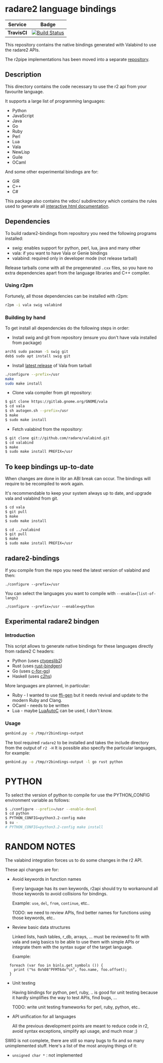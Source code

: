 # radare2 language bindings

| Service | Badge |
|----------|---------------------------------------------------------------------|
| **TravisCI** 	| [![Build Status](https://travis-ci.com/radareorg/radare2-bindings.svg?branch=master)](https://travis-ci.com/radareorg/radare2-bindings)|

This repository contains the native bindings generated with Valabind to use the radare2 APIs.

The r2pipe implementations has been moved into a separate [repository](https://github.com/radare/radare2-r2pipe).

## Description

This directory contains the code necessary to use the r2 api from your
favourite language.

It supports a large list of programming languages:
- Python
- JavaScript
- Java
- Go
- Ruby
- Perl
- Lua
- Vala
- NewLisp
- Guile
- OCaml

And some other experimental bindings are for:

- GIR
- C++
- C#

This package also contains the vdoc/ subdirectory which contains the
rules used to generate all [interactive html documentation](https://radare.org/vdoc).

## Dependencies

To build radare2-bindings from repository you need the following programs installed:

  * swig: enables support for python, perl, lua, java and many other
  * vala: if you want to have Vala or Genie bindings
  * valabind: required only in developer mode (not release tarball)

Release tarballs come with all the pregenerated `.cxx` files, so you have
no extra dependencies apart from the language libraries and C++ compiler.

### Using r2pm

Fortunely, all those dependencies can be installed with r2pm:
```sh
r2pm -i vala swig valabind
```

### Building by hand

To get install all dependencies do the following steps in order:

  * Install swig and git from repository
    (ensure you don't have vala installed from package)

```sh
arch$ sudo pacman -S swig git
deb$ sudo apt install swig git
```

  * Install [latest release](https://live.gnome.org/Vala) of Vala from tarball

```sh
./configure --prefix=/usr
make
sudo make install
```
  * Clone vala compiler from git repository:

```sh
$ git clone https://gitlab.gnome.org/GNOME/vala
$ cd vala
$ sh autogen.sh --prefix=/usr
$ make
$ sudo make install
```
  * Fetch valabind from the repository:

```sh
$ git clone git://github.com/radare/valabind.git
$ cd valabind
$ make
$ sudo make install PREFIX=/usr
```

## To keep bindings up-to-date

When changes are done in libr an ABI break can occur. The bindings will require
to be recompiled to work again.

It's recommendable to keep your system always up to date, and upgrade vala
and valabind from git.
```sh
$ cd vala
$ git pull
$ make
$ sudo make install

$ cd ../valabind
$ git pull
$ make
$ sudo make install PREFIX=/usr
```

## radare2-bindings

If you compile from the repo you need the latest version of valabind and then:
```
./configure --prefix=/usr
```

You can select the languages you want to compile with `--enable={list-of-langs}`
```
./configure --prefix=/usr --enable=python
```

## Experimental radare2 bindgen

### Introduction

This script allows to generate native bindings for these languages directly from radare2 C headers:

 - Python (uses [ctypeslib2](https://github.com/trolldbois/ctypeslib))
 - Rust (uses [rust-bindgen](https://github.com/rust-lang-nursery/rust-bindgen))
 - Go (uses [c-for-go](https://github.com/xlab/c-for-go))
 - Haskell (uses [c2hs](https://github.com/haskell/c2hs))

More languages are planned, in particular:

 - Ruby - I wanted to use [ffi-gen](https://github.com/neelance/ffi_gen) but it needs revival and update to the modern Ruby and Clang.
 - OCaml - needs to be written
 - Lua - maybe [LuaAutoC](https://github.com/orangeduck/LuaAutoC) can be used, I don't know.

### Usage

```sh
genbind.py -o /tmp/r2bindings-output
```

The tool required `radare2` to be installed and takes the include directory from the output of `r2 -H`
It is possible also specify the particular languages, for example:
```sh
genbind.py -o /tmp/r2bindings-output -l go rust python
```

# PYTHON

To select the version of python to compile for use the PYTHON_CONFIG
environment variable as follows:
```sh
$ ./configure --prefix=/usr --enable-devel
$ cd python
$ PYTHON_CONFIG=python3.2-config make
$ su -
# PYTHON_CONFIG=python3.2-config make install
```

# RANDOM NOTES

The valabind integration forces us to do some changes in the r2 API.

These api changes are for:

  - Avoid keywords in function names

    Every language has its own keywords, r2api should try to workaround
    all those keywords to avoid collisions for bindings.

    Example: `use`, `del`, `from`, `continue`, etc..

    TODO: we need to review APIs, find better names for functions using
    those keywords, etc..

  - Review basic data structures

    Linked lists, hash tables, r_db, arrays, ... must be reviewed to
    fit with vala and swig basics to be able to use them with simple
    APIs or integrate them with the syntax sugar of the target language.

    Example:

```vala
  foreach (var foo in binls.get_symbols ()) {
	print ("%s 0x%08"PFMT64x"\n", foo.name, foo.offset);
  }
```

  - Unit testing

    Having bindings for python, perl, ruby, .. is good for unit testing
    because it hardly simplifies the way to test APIs, find bugs, ...

    TODO: write unit testing frameworks for perl, ruby, python, etc..

  - API unification for all languages

    All the previous development points are meant to reduce code in r2,
    avoid syntax exceptions, simplify api usage, and much moar ;)

SWIG is not complete, there are still so many bugs to fix and so many
unimplemented stuff. Here's a list of the most anoying things of it:

  - `unsigned char *` : not implemented
